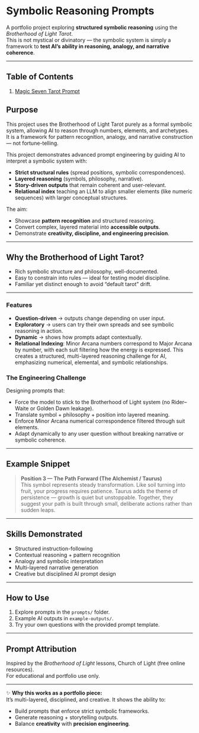 # Symbolic Reasoning Prompts

A portfolio project exploring **structured symbolic reasoning** using the *Brotherhood of Light Tarot*.  
This is not mystical or divinatory — the symbolic system is simply a framework to **test AI’s ability in reasoning, analogy, and narrative coherence**.

---

## Table of Contents

1. [Magic Seven Tarot Prompt](prompts/magic-seven-tarot-prompt.md)

## Purpose

This project uses the Brotherhood of Light Tarot purely as a formal symbolic system, allowing AI to reason through numbers, elements, and archetypes. It is a framework for pattern recognition, analogy, and narrative construction — not fortune-telling.

This project demonstrates advanced prompt engineering by guiding AI to interpret a symbolic system with:

- **Strict structural rules** (spread positions, symbolic correspondences).  
- **Layered reasoning** (symbols, philosophy, narrative).  
- **Story-driven outputs** that remain coherent and user-relevant.
- **Relational index** teaching an LLM to align smaller elements (like numeric sequences) with larger conceptual structures.

The aim:

- Showcase **pattern recognition** and structured reasoning.  
- Convert complex, layered material into **accessible outputs**.  
- Demonstrate **creativity, discipline, and engineering precision**.  

---

## Why the Brotherhood of Light Tarot?

- Rich symbolic structure and philosophy, well-documented.  
- Easy to constrain into rules — ideal for testing model discipline.  
- Familiar yet distinct enough to avoid “default tarot” drift.  

---

### Features
- **Question-driven** → outputs change depending on user input.
- **Exploratory** → users can try their own spreads and see symbolic reasoning in action.
- **Dynamic** → shows how prompts adapt contextually.
- **Relational Indexing**: Minor Arcana numbers correspond to Major Arcana by number, with each suit filtering how the energy is expressed. This creates a structured, multi-layered reasoning challenge for AI, emphasizing numerical, elemental, and symbolic relationships.

### The Engineering Challenge
Designing prompts that:
- Force the model to stick to the Brotherhood of Light system (no Rider–Waite or Golden Dawn leakage).
- Translate symbol + philosophy + position into layered meaning.
- Enforce Minor Arcana numerical correspondence filtered through suit elements.
- Adapt dynamically to any user question without breaking narrative or symbolic coherence.


---

## Example Snippet

> **Position 3 — The Path Forward (The Alchemist / Taurus)**  
> This symbol represents steady transformation. Like soil turning into fruit, your progress requires patience. Taurus adds the theme of persistence — growth is quiet but unstoppable. Together, they suggest your path is built through small, deliberate actions rather than sudden leaps.  

---

## Skills Demonstrated

- Structured instruction-following  
- Contextual reasoning + pattern recognition  
- Analogy and symbolic interpretation  
- Multi-layered narrative generation  
- Creative but disciplined AI prompt design  

---

## How to Use

1. Explore prompts in the `prompts/` folder.  
2. Example AI outputs in `example-outputs/`.  
3. Try your own questions with the provided prompt template.  

---

## Prompt Attribution

Inspired by the *Brotherhood of Light* lessons, Church of Light (free online resources).  
For educational and portfolio use only.  

---

✨ **Why this works as a portfolio piece:**  
It’s multi-layered, disciplined, and creative. It shows the ability to:

- Build prompts that enforce strict symbolic frameworks.  
- Generate reasoning + storytelling outputs.  
- Balance **creativity** with **precision engineering**.  
